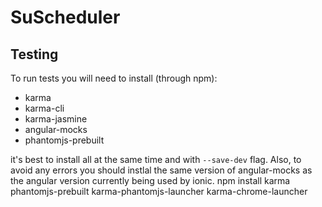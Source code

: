 # SuScheduler

## Testing

To run tests you will need to install (through npm):
* karma
* karma-cli
* karma-jasmine
* angular-mocks
* phantomjs-prebuilt

it's best to install all at the same time and with `--save-dev` flag. Also, to
avoid any errors you should instlal the same version of angular-mocks as the 
angular version currently being used by ionic.
npm install karma phantomjs-prebuilt karma-phantomjs-launcher karma-chrome-launcher

